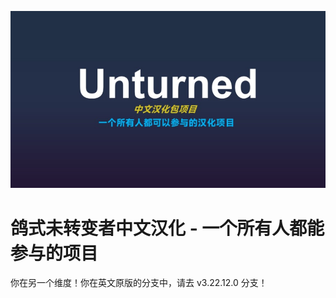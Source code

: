 ![logo](./_README_/LOGO_900px.jpg) 
# 鸽式未转变者中文汉化 - 一个所有人都能参与的项目
你在另一个维度！你在英文原版的分支中，请去 v3.22.12.0 分支！

